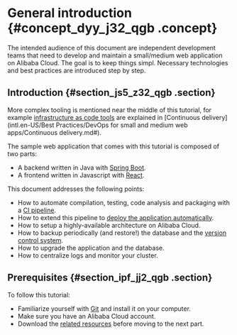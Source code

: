 # General introduction {#concept_dyy_j32_qgb .concept}

The intended audience of this document are independent development teams that need to develop and maintain a small/medium web application on Alibaba Cloud. The goal is to keep things simpl. Necessary technologies and best practices are introduced step by step.

## Introduction {#section_js5_z32_qgb .section}

More complex tooling is mentioned near the middle of this tutorial, for example [infrastructure as code tools](https://en.wikipedia.org/wiki/Infrastructure_as_Code) are explained in [Continuous delivery](intl.en-US/Best Practices/DevOps for small and medium web apps/Continuous delivery.md#).

The sample web application that comes with this tutorial is composed of two parts:

-   A backend written in Java with [Spring Boot](https://spring.io/projects/spring-boot).
-   A frontend written in Javascript with [React](https://reactjs.org/).

This document addresses the following points:

-   How to automate compilation, testing, code analysis and packaging with a [CI pipeline](https://en.wikipedia.org/wiki/Continuous_integration).
-   How to extend this pipeline to [deploy the application automatically](https://en.wikipedia.org/wiki/Continuous_delivery).
-   How to setup a highly-available architecture on Alibaba Cloud.
-   How to backup periodically \(and restore!\) the database and the [version control system](https://en.wikipedia.org/wiki/Version_control).
-   How to upgrade the application and the database.
-   How to centralize logs and monitor your cluster.

## Prerequisites {#section_ipf_jj2_qgb .section}

To follow this tutorial:

-   Familiarize yourself with [Git](https://git-scm.com/) and install it on your computer.
-   Make sure you have an Alibaba Cloud account.
-   Download the [related resources](https://github.com/alibabacloud-howto/devops/tree/master/tutorials/devops_for_small_to_medium_web_applications) before moving to the next part.

